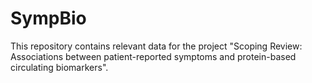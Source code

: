 # SympBio
This repository contains relevant data for the project "Scoping Review: Associations between patient-reported symptoms and protein-based circulating biomarkers".

